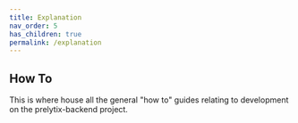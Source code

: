```yaml
---
title: Explanation
nav_order: 5
has_children: true
permalink: /explanation
---
```


## How To

This is where house all the general "how to" guides relating to development on the prelytix-backend project.
